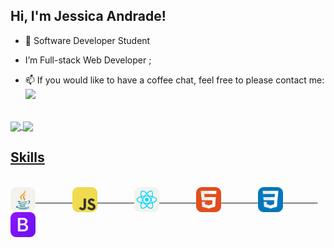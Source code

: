 ## Hi, I'm Jessica Andrade! 

- 🔭 Software Developer Student
- I’m Full-stack Web Developer ;

- 📫 If you would like to have a coffee chat, feel free to please contact me: <a href="https://www.linkedin.com/in/jessica-de-andrade-firmino/" target="_blank"><img src="https://img.shields.io/badge/-LinkedIn-%230077B5?style=for-the-badge&logo=linkedin&logoColor=white" target="_blank"></a> 

</br>

 <div>
  <a href="https://github.com/jessicaandradef">
   <img align="center" height="170" src="https://github-readme-stats.vercel.app/api/top-langs/?username=jessicaandradef&layout=compact&langs_count=16&theme=dracula"/>
  <img align="center" src="https://github-readme-stats.vercel.app/api?username=jessicaandradef&show_icons=true&theme=dracula&include_all_commits=true&count_private=true&hide=issues"/>
</div>
 
 ## Skills
<div style="display: inline_block"><br>
 <img height="40" align="center" alt="Jessica-java" height="30" width="40" src="https://raw.githubusercontent.com/tandpfun/skill-icons/main/icons/Java-Light.svg">  
  &nbsp;&nbsp;&nbsp;&nbsp;&nbsp;&nbsp;&nbsp;&nbsp;&nbsp;&nbsp;&nbsp;&nbsp;&nbsp;
 <img height="40" align="center" alt="Jessica-Js" height="30" width="40" src="https://raw.githubusercontent.com/tandpfun/skill-icons/main/icons/JavaScript.svg">
 &nbsp;&nbsp;&nbsp;&nbsp;&nbsp;&nbsp;&nbsp;&nbsp;&nbsp;&nbsp;&nbsp;&nbsp;&nbsp;
  <img height="40" align="center" alt="Jessica-React" height="30" width="40" src="https://raw.githubusercontent.com/tandpfun/skill-icons/main/icons/React-Light.svg">
 &nbsp;&nbsp;&nbsp;&nbsp;&nbsp;&nbsp;&nbsp;&nbsp;&nbsp;&nbsp;&nbsp;&nbsp;&nbsp;
  <img height="40" align="center" alt="Jessica-HTML" height="30" width="40" src="https://raw.githubusercontent.com/tandpfun/skill-icons/main/icons/HTML.svg">
 &nbsp;&nbsp;&nbsp;&nbsp;&nbsp;&nbsp;&nbsp;&nbsp;&nbsp;&nbsp;&nbsp;&nbsp;&nbsp;
  <img height="40" align="center" alt="Jessica-CSS" height="30" width="40" src="https://raw.githubusercontent.com/tandpfun/skill-icons/main/icons/CSS.svg">
  &nbsp;&nbsp;&nbsp;&nbsp;&nbsp;&nbsp;&nbsp;&nbsp;&nbsp;&nbsp;&nbsp;&nbsp;&nbsp;
  <img height="40" align="center" alt="Jessica-BT" height="30" width="40" src="https://raw.githubusercontent.com/tandpfun/skill-icons/main/icons/Bootstrap.svg">



  
</div>
  

</div>
